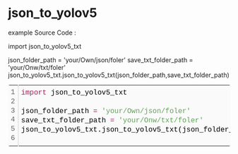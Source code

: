 # json_to_yolov5

example Source Code :

import json_to_yolov5_txt

json_folder_path = 'your/Own/json/foler'
save_txt_folder_path = 'your/Onw/txt/foler'
json_to_yolov5_txt.json_to_yolov5_txt(json_folder_path,save_txt_folder_path)
<div class="colorscripter-code" style="color:#010101;font-family:Consolas, 'Liberation Mono', Menlo, Courier, monospace !important; position:relative !important;overflow:auto"><table class="colorscripter-code-table" style="margin:0;padding:0;border:none;background-color:#fafafa;border-radius:4px;" cellspacing="0" cellpadding="0"><tr><td style="padding:6px;border-right:2px solid #e5e5e5"><div style="margin:0;padding:0;word-break:normal;text-align:right;color:#666;font-family:Consolas, 'Liberation Mono', Menlo, Courier, monospace !important;line-height:130%"><div style="line-height:130%">1</div><div style="line-height:130%">2</div><div style="line-height:130%">3</div><div style="line-height:130%">4</div><div style="line-height:130%">5</div><div style="line-height:130%">6</div></div></td><td style="padding:6px 0;text-align:left"><div style="margin:0;padding:0;color:#010101;font-family:Consolas, 'Liberation Mono', Menlo, Courier, monospace !important;line-height:130%"><div style="padding:0 6px; white-space:pre; line-height:130%"><span style="color:#a71d5d">import</span>&nbsp;json_to_yolov5_txt</div><div style="padding:0 6px; white-space:pre; line-height:130%">&nbsp;</div><div style="padding:0 6px; white-space:pre; line-height:130%">json_folder_path&nbsp;<span style="color:#0086b3"></span><span style="color:#a71d5d">=</span>&nbsp;<span style="color:#63a35c">'your/Own/json/foler'</span></div><div style="padding:0 6px; white-space:pre; line-height:130%">save_txt_folder_path&nbsp;<span style="color:#0086b3"></span><span style="color:#a71d5d">=</span>&nbsp;<span style="color:#63a35c">'your/Onw/txt/foler'</span></div><div style="padding:0 6px; white-space:pre; line-height:130%">json_to_yolov5_txt.json_to_yolov5_txt(json_folder_path,save_txt_folder_path)</div><div style="padding:0 6px; white-space:pre; line-height:130%">&nbsp;</div></div><div style="text-align:right;margin-top:-13px;margin-right:5px;font-size:9px;font-style:italic"><a href="http://colorscripter.com/info#e" target="_blank" style="color:#e5e5e5text-decoration:none">Colored by Color Scripter</a></div></td><td style="vertical-align:bottom;padding:0 2px 4px 0"><a href="http://colorscripter.com/info#e" target="_blank" style="text-decoration:none;color:white"><span style="font-size:9px;word-break:normal;background-color:#e5e5e5;color:white;border-radius:10px;padding:1px">cs</span></a></td></tr></table></div>
